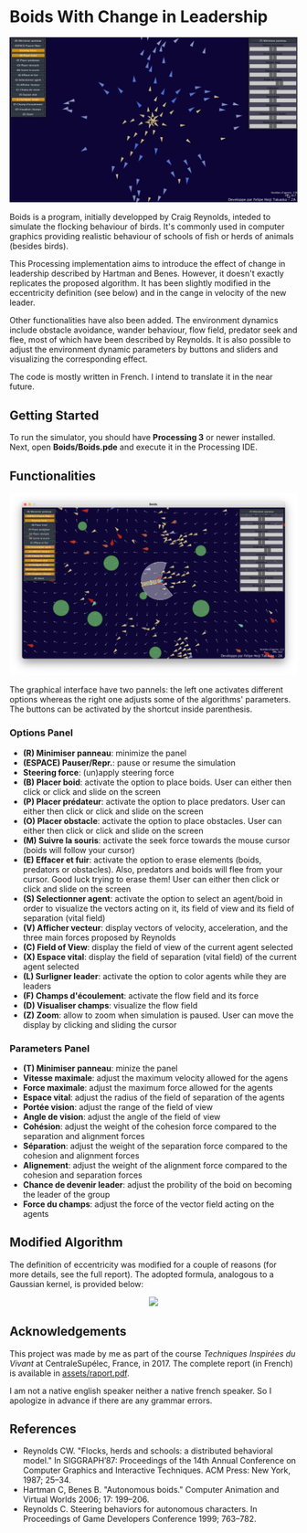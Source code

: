 # Boids With Change in Leadership

![Simulator for Boids with Change in Leadership](assets/cover.gif)

Boids is a program, initially developped by Craig Reynolds, inteded to simulate the flocking behaviour of birds. It's commonly used in computer graphics providing realistic behaviour of schools of fish or herds of animals (besides birds).

This Processing implementation aims to introduce the effect of change in leadership described by Hartman and Benes. However, it doesn't exactly replicates the proposed algorithm. It has been slightly modified in the eccentricity definition (see below) and in the cange in velocity of the new leader.

Other functionalities have also been added. The environment dynamics include obstacle avoidance, wander behaviour, flow field, predator seek and flee, most of which have been described by Reynolds. It is also possible to adjust the environment dynamic parameters by buttons and sliders and visualizing the corresponding effect.

The code is mostly written in French. I intend to translate it in the near future.

## Getting Started 
To run the simulator, you should have **Processing 3** or newer installed. Next, open **Boids/Boids.pde** and execute it in the Processing IDE.

## Functionalities
![img](assets/panels.png)

The graphical interface have two pannels: the left one activates different options whereas the right one adjusts some of the algorithms' parameters. The buttons can be activated by the shortcut inside parenthesis.

### Options Panel
* **(R) Minimiser panneau**: minimize the panel
* **(ESPACE) Pauser/Repr.**: pause or resume the simulation
* **Steering force**: (un)apply steering force
* **(B) Placer boid**: activate the option to place boids. User can either then click or click and slide on the screen
* **(P) Placer prédateur**: activate the option to place predators. User can either then click or click and slide on the screen
* **(O) Placer obstacle**: activate the option to place obstacles. User can either then click or click and slide on the screen
* **(M) Suivre la souris**: activate the seek force towards the mouse cursor (boids will follow your cursor)
* **(E) Effacer et fuir**: activate the option to erase elements (boids, predators or obstacles). Also, predators and boids will flee from your cursor. Good luck trying to erase them! User can either then click or click and slide on the screen
* **(S) Selectionner agent**: activate the option to select an agent/boid in order to visualize the vectors acting on it, its field of view and its field of separation (vital field)
* **(V) Afficher vecteur**: display vectors of velocity, acceleration, and the three main forces proposed by Reynolds
* **(C) Field of View**: display the field of view of the current agent selected
* **(X) Espace vital**: display the field of separation (vital field) of the current agent selected
* **(L) Surligner leader**: activate the option to color agents while they are leaders
* **(F) Champs d'écoulement**: activate the flow field and its force
* **(D) Visualiser champs**: visualize the flow field
* **(Z) Zoom**: allow to zoom when simulation is paused. User can move the display by clicking and sliding the cursor

### Parameters Panel
* **(T) Minimiser panneau**: minize the panel
* **Vitesse maximale**: adjust the maximum velocity allowed for the agens
* **Force maximale**: adjust the maximum force allowed for the agents
* **Espace vital**: adjust the radius of the field of separation of the agents
* **Portée vision**: adjust the range of the field of view
* **Angle de vision**: adjust the angle of the field of view
* **Cohésion**: adjust the weight of the cohesion force compared to the separation and alignment forces
* **Séparation**: adjust the weight of the separation force compared to the cohesion and alignment forces
* **Alignement**: adjust the weight of the alignment force compared to the cohesion and separation forces
* **Chance de devenir leader**: adjust the probility of the boid on becoming the leader of the group
* **Force du champs**: adjust the force of the vector field acting on the agents

## Modified Algorithm
The definition of eccentricity was modified for a couple of reasons (for more details, see the full report). The adopted formula, analogous to a Gaussian kernel, is provided below:

<p align="center">
  <img src="https://render.githubusercontent.com/render/math?math=\color{gray}x_%7Bi%7D%20%3D%20%5Cexp%5Cleft(%20-%20%5Cfrac%7B%5ClVert%20%5Cleft(%20%5Cvec%7Bc%7D_i%20-%20%5Cvec%7Bc%7D_o%5Cright)%20%5ClVert%5E2_t%7D%7B2%5Csigma%5E2%7D%20%5Cright)"/>
</p>

## Acknowledgements
This project was made by me as part of the course *Techniques Inspirées du Vivant* at CentraleSupélec, France, in 2017. The complete report (in French) is available in [assets/raport.pdf](assets/rapport.pdf).

I am not a native english speaker neither a native french speaker. So I apologize in advance if there are any grammar errors.

## References
* Reynolds CW. "Flocks, herds and schools: a distributed behavioral model." In SIGGRAPH’87: Proceedings of the 14th Annual Conference on Computer Graphics and Interactive Techniques. ACM Press: New York, 1987; 25–34.
* Hartman C, Benes B. "Autonomous boids." Computer Animation and Virtual Worlds 2006; 17: 199–206.
* Reynolds C. Steering behaviors for autonomous characters. In Proceedings of Game Developers Conference 1999; 763–782.